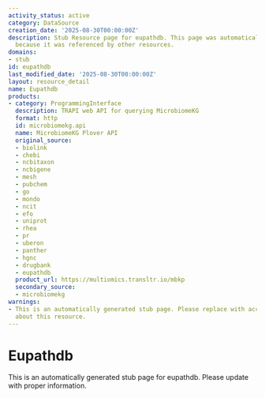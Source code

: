 ```yaml
---
activity_status: active
category: DataSource
creation_date: '2025-08-30T00:00:00Z'
description: Stub Resource page for eupathdb. This page was automatically generated
  because it was referenced by other resources.
domains:
- stub
id: eupathdb
last_modified_date: '2025-08-30T00:00:00Z'
layout: resource_detail
name: Eupathdb
products:
- category: ProgrammingInterface
  description: TRAPI web API for querying MicrobiomeKG
  format: http
  id: microbiomekg.api
  name: MicrobiomeKG Plover API
  original_source:
  - biolink
  - chebi
  - ncbitaxon
  - ncbigene
  - mesh
  - pubchem
  - go
  - mondo
  - ncit
  - efo
  - uniprot
  - rhea
  - pr
  - uberon
  - panther
  - hgnc
  - drugbank
  - eupathdb
  product_url: https://multiomics.transltr.io/mbkp
  secondary_source:
  - microbiomekg
warnings:
- This is an automatically generated stub page. Please replace with accurate information
  about this resource.
---
```

# Eupathdb

This is an automatically generated stub page for eupathdb. Please update with proper information.